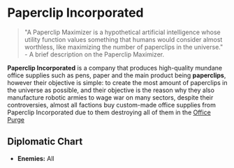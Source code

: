 # Paperclip Incorporated

<!-- ![paperclips flag]() -->

>"A Paperclip Maximizer is a hypothetical artificial intelligence whose utility function values something that humans would consider almost worthless, like maximizing the number of paperclips in the universe." - A brief description on the Paperclip Maximizer.

**Paperclip Incorporated** is a company that produces high-quality mundane office supplies such as pens, paper and the main product being **paperclips**, however their objective is simple: to create the most amount of paperclips in the universe as possible, and their objective is the reason why they also manufacture robotic armies to wage war on many sectors, despite their controversies, almost all factions buy custom-made office supplies from Paperclip Incorporated due to them destroying all of them in the [Office Purge](../../events/wars/office_purge.md)

## Diplomatic Chart

- **Enemies:** All
